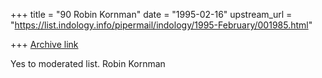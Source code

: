 +++
title = "90 Robin Kornman"
date = "1995-02-16"
upstream_url = "https://list.indology.info/pipermail/indology/1995-February/001985.html"

+++
[Archive link](https://list.indology.info/pipermail/indology/1995-February/001985.html)

Yes to moderated list. Robin Kornman





